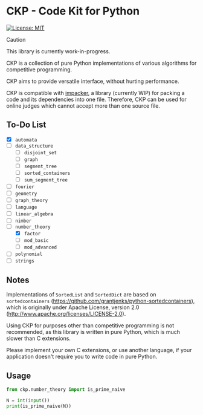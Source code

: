 # CKP - Code Kit for Python

[![License: MIT](https://img.shields.io/badge/License-MIT-yellow.svg)](https://opensource.org/licenses/MIT)

> [!CAUTION]
> This library is currently work-in-progress.

CKP is a collection of pure Python implementations of various algorithms for competitive programming.

CKP aims to provide versatile interface, without hurting performance.

CKP is compatible with [impacker](https://github.com/123jimin/impacker), a library (currently WIP) for packing a code and its dependencies into one file. Therefore, CKP can be used for online judges which cannot accept more than one source file.

## To-Do List

- [x] `automata`
- [ ] `data_structure`
  - [ ] `disjoint_set`
  - [ ] `graph`
  - [ ] `segment_tree`
  - [ ] `sorted_containers`
  - [ ] `sum_segment_tree`
- [ ] `fourier`
- [ ] `geometry`
- [ ] `graph_theory`
- [ ] `language`
- [ ] `linear_algebra`
- [ ] `nimber`
- [ ] `number_theory`
  - [x] `factor`
  - [ ] `mod_basic`
  - [ ] `mod_advanced`
- [ ] `polynomial`
- [ ] `strings`

## Notes

Implementations of `SortedList` and `SortedDict` are based on `sortedcontainers` (https://github.com/grantjenks/python-sortedcontainers), which is originally under Apache License, version 2.0 (http://www.apache.org/licenses/LICENSE-2.0).

Using CKP for purposes other than competitive programming is not recommended, as this library is written in pure Python, which is much slower than C extensions.

Please implement your own C extensions, or use another language, if your application doesn't require you to write code in pure Python.

## Usage

```py
from ckp.number_theory import is_prime_naive

N = int(input())
print(is_prime_naive(N))
```
